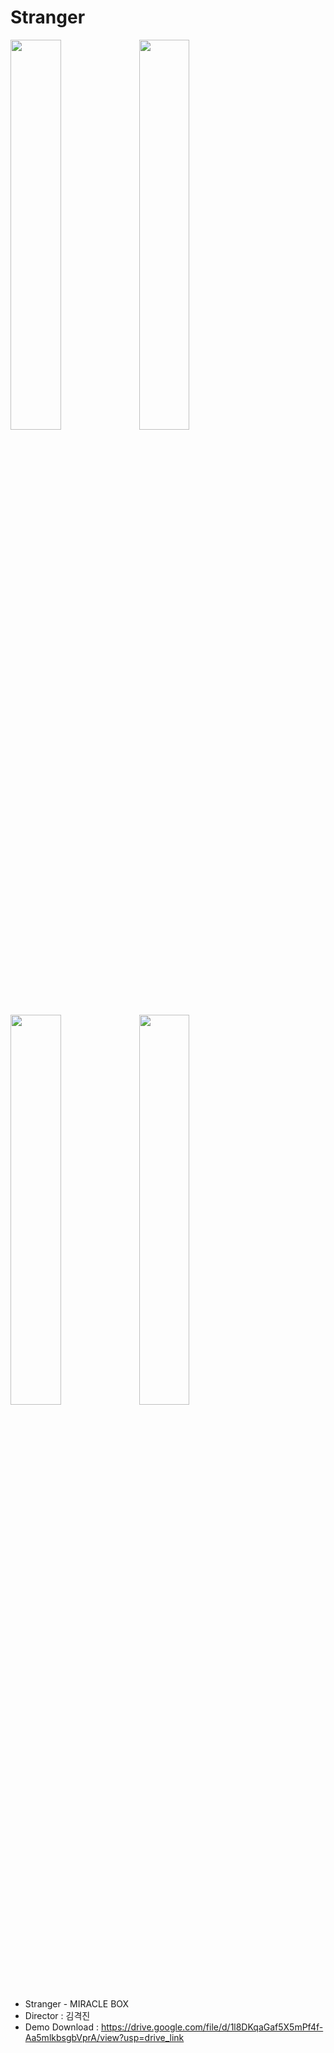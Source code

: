 # Stranger

<img src="https://github.com/Gyokujin/Stranger/assets/74170514/4861c965-eb51-4693-8fa8-8353d15d510a" width=40% height=40%>
<img src="https://github.com/Gyokujin/Stranger/assets/74170514/a21782af-c9ef-4ae0-96ca-6e9fd774365d" width=40% height=40%>
<img src="https://github.com/Gyokujin/Stranger/assets/74170514/7087e680-e1db-46d0-b67d-56d373514187" width=40% height=40%>
<img src="https://github.com/Gyokujin/Stranger/assets/74170514/1c6fa6d2-9867-48df-8c39-0aa24766f7c0" width=40% height=40%>

- Stranger - MIRACLE BOX
- Director : 김격진
- Demo Download : https://drive.google.com/file/d/1l8DKqaGaf5X5mPf4f-Aa5mlkbsgbVprA/view?usp=drive_link
